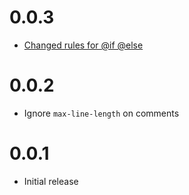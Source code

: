 # 0.0.3
-   [Changed rules for @if @else](https://github.com/netvlies/stylelint-config-nvs/commit/bb61632930391a0ef04c2c185315c9e72abefeaa)

# 0.0.2

-   Ignore ```max-line-length``` on comments

# 0.0.1

-   Initial release
